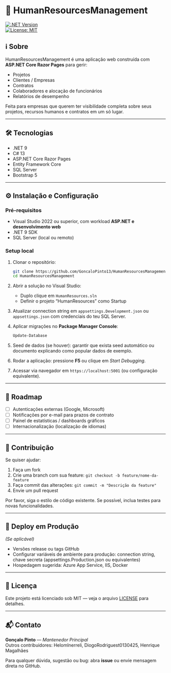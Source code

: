 # 🔐 HumanResourcesManagement

[![.NET Version](https://img.shields.io/badge/.NET-9-blue)](https://dotnet.microsoft.com/)   
[![License: MIT](https://img.shields.io/badge/License-MIT-green)](LICENSE)

## ℹ️ Sobre

HumanResourcesManagement é uma aplicação web construída com **ASP.NET Core Razor Pages** para gerir:

- Projetos  
- Clientes / Empresas  
- Contratos  
- Colaboradores e alocação de funcionários  
- Relatórios de desempenho  

Feita para empresas que querem ter visibilidade completa sobre seus projetos, recursos humanos e contratos em um só lugar.

---

## 🛠️ Tecnologias

- .NET 9  
- C# 13  
- ASP.NET Core Razor Pages  
- Entity Framework Core  
- SQL Server  
- Bootstrap 5  

---

## ⚙️ Instalação e Configuração

### Pré-requisitos

- Visual Studio 2022 ou superior, com workload **ASP.NET e desenvolvimento web**  
- .NET 9 SDK  
- SQL Server (local ou remoto)  

### Setup local

1. Clonar o repositório:  
   ```bash
   git clone https://github.com/GoncaloPinto13/HumanResourcesManagement.git
   cd HumanResourcesManagement
   ```

2. Abrir a solução no Visual Studio:  
   - Duplo clique em `HumanResources.sln`  
   - Definir o projeto “HumanResources” como Startup  

3. Atualizar connection string em `appsettings.Development.json` ou `appsettings.json` com credenciais do teu SQL Server.

4. Aplicar migrações no **Package Manager Console**:  
   ```powershell
   Update-Database
   ```

5. Seed de dados (se houver): garantir que exista seed automático ou documento explicando como popular dados de exemplo.

6. Rodar a aplicação: pressione **F5** ou clique em *Start Debugging*.

7. Acessar via navegador em `https://localhost:5001` (ou configuração equivalente).

---

## 📅 Roadmap

- [ ] Autenticações externas (Google, Microsoft)  
- [ ] Notificações por e-mail para prazos de contrato  
- [ ] Painel de estatísticas / dashboards gráficos  
- [ ] Internacionalização (localização de idiomas)  

---

## 🤝 Contribuição

Se quiser ajudar:  

1. Faça um fork  
2. Crie uma branch com sua feature: `git checkout -b feature/nome-da-feature`  
3. Faça commit das alterações: `git commit -m "Descrição da feature"`  
4. Envie um pull request  

Por favor, siga o estilo de código existente. Se possível, inclua testes para novas funcionalidades.

---

## 🚀 Deploy em Produção

*(Se aplicável)*

- Versões release ou tags GitHub  
- Configurar variáveis de ambiente para produção: connection string, chave secreta (appsettings.Production.json ou equivalentes)  
- Hospedagem sugerida: Azure App Service, IIS, Docker  

---

## 📄 Licença

Este projeto está licenciado sob MIT — veja o arquivo [LICENSE](LICENSE) para detalhes.

---

## 📬 Contato

**Gonçalo Pinto** — *Mantenedor Principal*  
Outros contribuidores: HelomInerreli, DiogoRodriguest0130425, Henrique Magalhães  

Para qualquer dúvida, sugestão ou bug: abra **issue** ou envie mensagem direta no GitHub.

